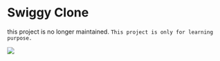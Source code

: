 # Swiggy Clone

this project is no longer maintained.
`This project is only for learning purpose.`

![](https://github.com/ksheetal/Swiggy_Clone/blob/master/swiggyDemo.png)
